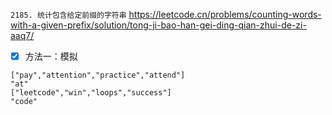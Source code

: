 
`2185. 统计包含给定前缀的字符串` https://leetcode.cn/problems/counting-words-with-a-given-prefix/solution/tong-ji-bao-han-gei-ding-qian-zhui-de-zi-aaq7/
- [x] 方法一：模拟

```
["pay","attention","practice","attend"]
"at"
["leetcode","win","loops","success"]
"code"
```
